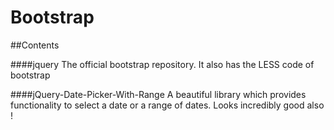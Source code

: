 Bootstrap
=========

##Contents

####jquery
The official bootstrap repository. It also has the LESS code of bootstrap

####jQuery-Date-Picker-With-Range
A beautiful library which provides functionality to select a date or a range of dates. Looks incredibly good also !


